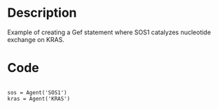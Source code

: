 # Description
Example of creating a Gef statement where SOS1 catalyzes nucleotide exchange on KRAS.

# Code
```

sos = Agent('SOS1')
kras = Agent('KRAS')

```
